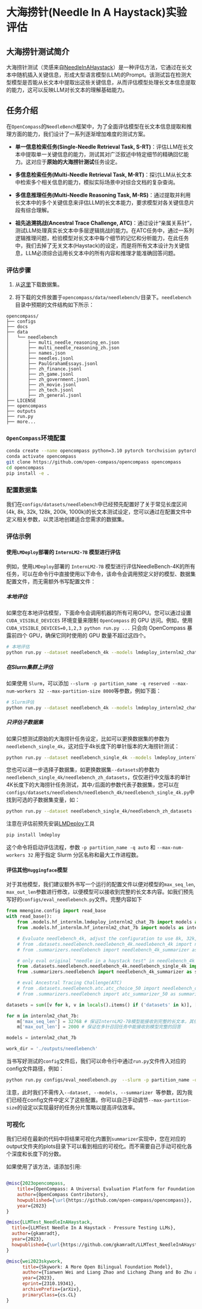 # 大海捞针(Needle In A Haystack)实验评估

## 大海捞针测试简介

大海捞针测试（灵感来自[NeedleInAHaystack](https://github.com/gkamradt/LLMTest_NeedleInAHaystack/blob/main/LLMNeedleHaystackTester.py)）是一种评估方法，它通过在长文本中随机插入关键信息，形成大型语言模型(LLM)的Prompt。该测试旨在检测大型模型是否能从长文本中提取出这些关键信息，从而评估模型处理长文本信息提取的能力，这可以反映LLM对长文本的理解基础能力。

## 任务介绍

在`OpenCompass`的`NeedleBench`框架中，为了全面评估模型在长文本信息提取和推理方面的能力，我们设计了一系列逐渐增加难度的测试方案。

- **单一信息检索任务(Single-Needle Retrieval Task, S-RT)**：评估LLM在长文本中提取单一关键信息的能力，测试其对广泛叙述中特定细节的精确回忆能力。这对应于**原始的大海捞针测试**任务设定。

- **多信息检索任务(Multi-Needle Retrieval Task, M-RT)**：探讨LLM从长文本中检索多个相关信息的能力，模拟实际场景中对综合文档的复杂查询。

- **多信息推理任务(Multi-Needle Reasoning Task, M-RS)**：通过提取并利用长文本中的多个关键信息来评估LLM的长文本能力，要求模型对各关键信息片段有综合理解。

- **祖先追溯挑战(Ancestral Trace Challenge, ATC)**：通过设计“亲属关系针”，测试LLM处理真实长文本中多层逻辑挑战的能力。在ATC任务中，通过一系列逻辑推理问题，检验模型对长文本中每个细节的记忆和分析能力，在此任务中，我们去掉了无关文本(Haystack)的设定，而是将所有文本设计为关键信息，LLM必须综合运用长文本中的所有内容和推理才能准确回答问题。

### 评估步骤

1. 从[这里](https://github.com/open-compass/opencompass/files/14741330/needlebench.zip)下载数据集。

2. 将下载的文件放置于`opencompass/data/needlebench/`目录下。`needlebench`目录中预期的文件结构如下所示：

```
opencompass/
├── configs
├── docs
├── data
│   └── needlebench
│       ├── multi_needle_reasoning_en.json
│       ├── multi_needle_reasoning_zh.json
│       ├── names.json
│       ├── needles.jsonl
│       ├── PaulGrahamEssays.jsonl
│       ├── zh_finance.jsonl
│       ├── zh_game.jsonl
│       ├── zh_government.jsonl
│       ├── zh_movie.jsonl
│       ├── zh_tech.jsonl
│       ├── zh_general.jsonl
├── LICENSE
├── opencompass
├── outputs
├── run.py
├── more...
```

### `OpenCompass`环境配置

```bash
conda create --name opencompass python=3.10 pytorch torchvision pytorch-cuda -c nvidia -c pytorch -y
conda activate opencompass
git clone https://github.com/open-compass/opencompass opencompass
cd opencompass
pip install -e .
```

### 配置数据集

我们在`configs/datasets/needlebench`中已经预先配置好了关于常见长度区间(4k, 8k, 32k, 128k, 200k, 1000k)的长文本测试设定，您可以通过在配置文件中定义相关参数，以灵活地创建适合您需求的数据集。

### 评估示例

#### 使用`LMDeploy`部署的 `InternLM2-7B` 模型进行评估

例如，使用`LMDeploy`部署的 `InternLM2-7B` 模型进行评估NeedleBench-4K的所有任务，可以在命令行中直接使用以下命令，该命令会调用预定义好的模型、数据集配置文件，而无需额外书写配置文件：

##### 本地评估

如果您在本地评估模型，下面命令会调用机器的所有可用GPU。您可以通过设置 `CUDA_VISIBLE_DEVICES` 环境变量来限制 `OpenCompass` 的 GPU 访问。例如，使用 `CUDA_VISIBLE_DEVICES=0,1,2,3 python run.py ...` 只会向 OpenCompass 暴露前四个 GPU，确保它同时使用的 GPU 数量不超过这四个。

```bash
# 本地评估
python run.py --dataset needlebench_4k --models lmdeploy_internlm2_chat_7b  --summarizer needlebench/needlebench_4k_summarizer
```

##### 在Slurm集群上评估

如果使用 `Slurm`，可以添加 `--slurm -p partition_name -q reserved --max-num-workers 32 --max-partition-size 8000`等参数，例如下面：

```bash
# Slurm评估
python run.py --dataset needlebench_4k --models lmdeploy_internlm2_chat_7b  --summarizer needlebench/needlebench_4k_summarizer --slurm -p partition_name -q reserved --max-num-workers 32 --max-partition-size 8000
```

##### 只评估子数据集

如果只想测试原始的大海捞针任务设定，比如可以更换数据集的参数为`needlebench_single_4k`，这对应于4k长度下的单针版本的大海捞针测试：

```bash
python run.py --dataset needlebench_single_4k --models lmdeploy_internlm2_chat_7b  --summarizer needlebench/needlebench_4k_summarizer --slurm -p partition_name -q reserved --max-num-workers 32 --max-partition-size 8000
```

您也可以进一步选择子数据集，如更换数据集`--datasets`的参数为`needlebench_single_4k/needlebench_zh_datasets`，仅仅进行中文版本的单针4K长度下的大海捞针任务测试，其中`/`后面的参数代表子数据集，您可以在`configs/datasets/needlebench/needlebench_4k/needlebench_single_4k.py`中找到可选的子数据集变量，如：

```bash
python run.py --dataset needlebench_single_4k/needlebench_zh_datasets --models lmdeploy_internlm2_chat_7b  --summarizer needlebench/needlebench_4k_summarizer --slurm -p partition_name -q reserved --max-num-workers 32 --max-partition-size 8000
```

注意在评估前预先安装[LMDeploy](https://github.com/InternLM/lmdeploy)工具

```bash
pip install lmdeploy
```

这个命令将启动评估流程，参数 `-p partition_name -q auto` 和 `--max-num-workers 32` 用于指定 Slurm 分区名称和最大工作进程数。

#### 评估其他`Huggingface`模型

对于其他模型，我们建议额外书写一个运行的配置文件以便对模型的`max_seq_len`, `max_out_len`参数进行修改，以便模型可以接收到完整的长文本内容。如我们预先写好的`configs/eval_needlebench.py`文件。完整内容如下

```python
from mmengine.config import read_base
with read_base():
    from .models.hf_internlm.lmdeploy_internlm2_chat_7b import models as internlm2_chat_7b_200k
    from .models.hf_internlm.hf_internlm2_chat_7b import models as internlm2_chat_7b

    # Evaluate needlebench_4k, adjust the configuration to use 8k, 32k, 128k, 200k, or 1000k if necessary.
    # from .datasets.needlebench.needlebench_4k.needlebench_4k import needlebench_datasets
    # from .summarizers.needlebench import needlebench_4k_summarizer as summarizer

    # only eval original "needle in a haystack test" in needlebench_4k
    from .datasets.needlebench.needlebench_4k.needlebench_single_4k import needlebench_zh_datasets, needlebench_en_datasets
    from .summarizers.needlebench import needlebench_4k_summarizer as summarizer

    # eval Ancestral Tracing Challenge(ATC)
    # from .datasets.needlebench.atc.atc_choice_50 import needlebench_datasets
    # from .summarizers.needlebench import atc_summarizer_50 as summarizer

datasets = sum([v for k, v in locals().items() if ('datasets' in k)], [])

for m in internlm2_chat_7b:
    m['max_seq_len'] = 32768 # 保证InternLM2-7B模型能接收到完整的长文本，其他模型需要根据各自支持的最大序列长度修改。
    m['max_out_len'] = 2000 # 保证在多针召回任务中能接收到模型完整的回答

models = internlm2_chat_7b

work_dir = './outputs/needlebench'
```

当书写好测试的`config`文件后，我们可以命令行中通过`run.py`文件传入对应的config文件路径，例如：

```bash
python run.py configs/eval_needlebench.py  --slurm -p partition_name -q reserved --max-num-workers 128 --max-partition-size 8000
```

注意，此时我们不需传入`--dataset, --models, --summarizer `等参数，因为我们已经在config文件中定义了这些配置。你可以自己手动调节`--max-partition-size`的设定以实现最好的任务分片策略以提高评估效率。

### 可视化

我们已经在最新的代码中将结果可视化内置到`summarizer`实现中，您在对应的output文件夹的plots目录下可以看到相应的可视化。而不需要自己手动可视化各个深度和长度下的分数。

如果使用了该方法，请添加引用:

```bibtex

@misc{2023opencompass,
    title={OpenCompass: A Universal Evaluation Platform for Foundation Models},
    author={OpenCompass Contributors},
    howpublished={\url{https://github.com/open-compass/opencompass}},
    year={2023}
}

@misc{LLMTest_NeedleInAHaystack,
  title={LLMTest Needle In A Haystack - Pressure Testing LLMs},
  author={gkamradt},
  year={2023},
  howpublished={\url{https://github.com/gkamradt/LLMTest_NeedleInAHaystack}}
}

@misc{wei2023skywork,
      title={Skywork: A More Open Bilingual Foundation Model},
      author={Tianwen Wei and Liang Zhao and Lichang Zhang and Bo Zhu and Lijie Wang and Haihua Yang and Biye Li and Cheng Cheng and Weiwei Lü and Rui Hu and Chenxia Li and Liu Yang and Xilin Luo and Xuejie Wu and Lunan Liu and Wenjun Cheng and Peng Cheng and Jianhao Zhang and Xiaoyu Zhang and Lei Lin and Xiaokun Wang and Yutuan Ma and Chuanhai Dong and Yanqi Sun and Yifu Chen and Yongyi Peng and Xiaojuan Liang and Shuicheng Yan and Han Fang and Yahui Zhou},
      year={2023},
      eprint={2310.19341},
      archivePrefix={arXiv},
      primaryClass={cs.CL}
}

```
